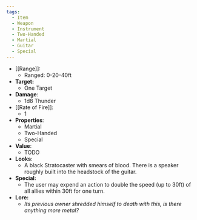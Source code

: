 ```yaml
---
tags:
  - Item
  - Weapon
  - Instrument
  - Two-Handed
  - Martial
  - Guitar
  - Special
---
```

- [[Range]]:
	- Ranged: 0-20-40ft
- **Target:**
	- One Target
- **Damage**:
	- 1d8 Thunder
- [[Rate of Fire]]:
	- 1
- **Properties**:
	- Martial
	- Two-Handed
	- Special
- **Value**:
	- TODO
- **Looks**:
	- A black Stratocaster with smears of blood. There is a speaker roughly built into the headstock of the guitar.
- **Special:**
	- The user may expend an action to double the speed (up to 30ft) of all allies within 30ft for one turn. 
- **Lore:**
	- *Its previous owner shredded himself to death with this, is there anything more metal?*